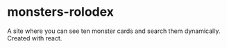 # monsters-rolodex
A site where you can see ten monster cards and search them dynamically. Created with react.
